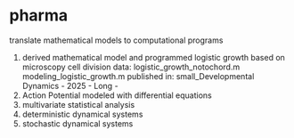 # pharma
translate mathematical models to computational programs
1) derived mathematical model and programmed logistic growth based on microscopy cell division data: 
logistic_growth_notochord.m
modeling_logistic_growth.m
published in: small_Developmental Dynamics - 2025 - Long - 
2) Action Potential modeled with differential equations
3) multivariate statistical analysis
4) deterministic dynamical systems
5) stochastic dynamical systems

